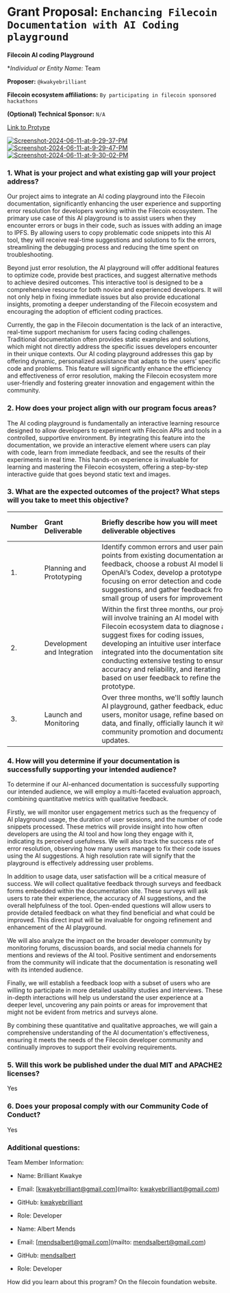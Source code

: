 # Grant Proposal: `Enchancing Filecoin Documentation with AI Coding playground`

**Filecoin AI coding Playground**

\*_Individual or Entity Name:_ Team

**Proposer:** `@kwakyebrilliant`

**Filecoin ecosystem affiliations:** `By participating in filecoin sponsored hackathons`

**(Optional) Technical Sponsor:** `N/A`
<br/>

[Link to Protype](https://filecoin-ai-code-playground-debugger.netlify.app/)
<br/>

<a href="https://ibb.co/LRbWc5C"><img src="https://i.ibb.co/tKktvXb/Screenshot-2024-06-11-at-9-29-37-PM.png" alt="Screenshot-2024-06-11-at-9-29-37-PM" border="0"></a><br /><a target='_blank' href='https://imgbb.com/'></a>
<a href="https://ibb.co/Gc0h8s5"><img src="https://i.ibb.co/MMsXt8C/Screenshot-2024-06-11-at-9-29-47-PM.png" alt="Screenshot-2024-06-11-at-9-29-47-PM" border="0"></a>
<a href="https://ibb.co/Lp8LNcK"><img src="https://i.ibb.co/MNsYBtd/Screenshot-2024-06-11-at-9-30-02-PM.png" alt="Screenshot-2024-06-11-at-9-30-02-PM" border="0"></a>

### 1. What is your project and what existing gap will your project address?

Our project aims to integrate an AI coding playground into the Filecoin documentation, significantly enhancing the user experience and supporting error resolution for developers working within the Filecoin ecosystem. The primary use case of this AI playground is to assist users when they encounter errors or bugs in their code, such as issues with adding an image to IPFS. By allowing users to copy problematic code snippets into this AI tool, they will receive real-time suggestions and solutions to fix the errors, streamlining the debugging process and reducing the time spent on troubleshooting.

Beyond just error resolution, the AI playground will offer additional features to optimize code, provide best practices, and suggest alternative methods to achieve desired outcomes. This interactive tool is designed to be a comprehensive resource for both novice and experienced developers. It will not only help in fixing immediate issues but also provide educational insights, promoting a deeper understanding of the Filecoin ecosystem and encouraging the adoption of efficient coding practices.

Currently, the gap in the Filecoin documentation is the lack of an interactive, real-time support mechanism for users facing coding challenges. Traditional documentation often provides static examples and solutions, which might not directly address the specific issues developers encounter in their unique contexts. Our AI coding playground addresses this gap by offering dynamic, personalized assistance that adapts to the users’ specific code and problems. This feature will significantly enhance the efficiency and effectiveness of error resolution, making the Filecoin ecosystem more user-friendly and fostering greater innovation and engagement within the community.

### 2. How does your project align with our program focus areas?

The AI coding playground is fundamentally an interactive learning resource designed to allow developers to experiment with Filecoin APIs and tools in a controlled, supportive environment. By integrating this feature into the documentation, we provide an interactive element where users can play with code, learn from immediate feedback, and see the results of their experiments in real time. This hands-on experience is invaluable for learning and mastering the Filecoin ecosystem, offering a step-by-step interactive guide that goes beyond static text and images.

### 3. What are the expected outcomes of the project? What steps will you take to meet this objective?

| Number   | Grant Deliverable           | Briefly describe how you will meet deliverable objectives                                                                                                                                                                                                                                                                                                                | Timeframe (within 3 months) |
| :------- | :-------------------------- | :----------------------------------------------------------------------------------------------------------------------------------------------------------------------------------------------------------------------------------------------------------------------------------------------------------------------------------------------------------------------- | :-------------------------- |
| 1.       | Planning and Prototyping    | Identify common errors and user pain points from existing documentation and feedback, choose a robust AI model like OpenAI’s Codex, develop a prototype focusing on error detection and code suggestions, and gather feedback from a small group of users for improvements.                                                                                              | 1 month                     |
| 2.       | Development and Integration | Within the first three months, our project will involve training an AI model with Filecoin ecosystem data to diagnose and suggest fixes for coding issues, developing an intuitive user interface integrated into the documentation site, conducting extensive testing to ensure accuracy and reliability, and iterating based on user feedback to refine the prototype. | 1 month                     |
| 3.       | Launch and Monitoring       | Over three months, we'll softly launch the AI playground, gather feedback, educate users, monitor usage, refine based on data, and finally, officially launch it with community promotion and documentation updates.                                                                                                                                                     | 1 month                     |

### 4. How will you determine if your documentation is successfully supporting your intended audience?

To determine if our AI-enhanced documentation is successfully supporting our intended audience, we will employ a multi-faceted evaluation approach, combining quantitative metrics with qualitative feedback.

Firstly, we will monitor user engagement metrics such as the frequency of AI playground usage, the duration of user sessions, and the number of code snippets processed. These metrics will provide insight into how often developers are using the AI tool and how long they engage with it, indicating its perceived usefulness. We will also track the success rate of error resolution, observing how many users manage to fix their code issues using the AI suggestions. A high resolution rate will signify that the playground is effectively addressing user problems.

In addition to usage data, user satisfaction will be a critical measure of success. We will collect qualitative feedback through surveys and feedback forms embedded within the documentation site. These surveys will ask users to rate their experience, the accuracy of AI suggestions, and the overall helpfulness of the tool. Open-ended questions will allow users to provide detailed feedback on what they find beneficial and what could be improved. This direct input will be invaluable for ongoing refinement and enhancement of the AI playground.

We will also analyze the impact on the broader developer community by monitoring forums, discussion boards, and social media channels for mentions and reviews of the AI tool. Positive sentiment and endorsements from the community will indicate that the documentation is resonating well with its intended audience.

Finally, we will establish a feedback loop with a subset of users who are willing to participate in more detailed usability studies and interviews. These in-depth interactions will help us understand the user experience at a deeper level, uncovering any pain points or areas for improvement that might not be evident from metrics and surveys alone.

By combining these quantitative and qualitative approaches, we will gain a comprehensive understanding of the AI documentation's effectiveness, ensuring it meets the needs of the Filecoin developer community and continually improves to support their evolving requirements.

### 5. Will this work be published under the dual MIT and APACHE2 licenses?

Yes

### 6. Does your proposal comply with our Community Code of Conduct?

Yes

### Additional questions:

Team Member Information:

- Name: Brilliant Kwakye
- Email: [kwakyebrilliant@gmail.com](mailto: kwakyebrilliant@gmail.com)
- GitHub: [kwakyebrilliant](https://www.github.com/kwakyebrilliant)
- Role: Developer

- Name: Albert Mends
- Email: [mendsalbert@gmail.com](mailto: mendsalbert@gmail.com)
- GitHub: [mendsalbert](https://www.github.com/mendsalbert)
- Role: Developer

How did you learn about this program?
On the filecoin foundation website.
